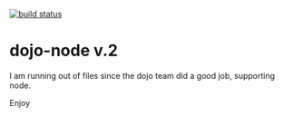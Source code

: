 [![build status](https://secure.travis-ci.org/agebrock/dojo-node.png)](http://travis-ci.org/agebrock/dojo-node)
# dojo-node v.2

I am running out of files since the dojo team did a good job, supporting node.

Enjoy

